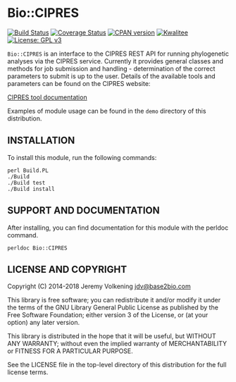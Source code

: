 Bio::CIPRES
=========

[![Build Status](https://travis-ci.org/jvolkening/p5-Bio-CIPRES.svg?branch=master)](https://travis-ci.org/jvolkening/p5-Bio-CIPRES)
[![Coverage Status](https://coveralls.io/repos/github/jvolkening/p5-Bio-CIPRES/badge.svg?branch=master)](https://coveralls.io/github/jvolkening/p5-Bio-CIPRES?branch=master)
[![CPAN version](https://badge.fury.io/pl/Bio-CIPRES.svg)](https://badge.fury.io/pl/Bio-CIPRES)
[![Kwalitee](https://cpants.cpanauthors.org/dist/Bio-CIPRES.png)](http://cpants.cpanauthors.org/dist/Bio-CIPRES)
[![License: GPL v3](https://img.shields.io/badge/License-GPLv3-blue.svg)](https://www.gnu.org/licenses/gpl-3.0)

`Bio::CIPRES` is an interface to the CIPRES REST API for running phylogenetic
analyses via the CIPRES service. Currently it provides general classes and
methods for job submission and handling - determination of the correct
parameters to submit is up to the user. Details of the available tools and
parameters can be found on the CIPRES website:

[CIPRES tool documentation](https://www.phylo.org/restusers/documentation.action)

Examples of module usage can be found in the `demo` directory of this
distribution.


INSTALLATION
------------

To install this module, run the following commands:

	perl Build.PL
	./Build
	./Build test
	./Build install

SUPPORT AND DOCUMENTATION
-------------------------

After installing, you can find documentation for this module with the
perldoc command.

    perldoc Bio::CIPRES

LICENSE AND COPYRIGHT
---------------------

Copyright (C) 2014-2018 Jeremy Volkening <jdv@base2bio.com>

This library is free software; you can redistribute it and/or modify it under
the terms of the GNU Library General Public License as published by the Free
Software Foundation; either version 3 of the License, or (at your option) any
later version.

This library is distributed in the hope that it will be useful, but WITHOUT ANY
WARRANTY; without even the implied warranty of MERCHANTABILITY or FITNESS FOR A
PARTICULAR PURPOSE.

See the LICENSE file in the top-level directory of this distribution for the
full license terms.
